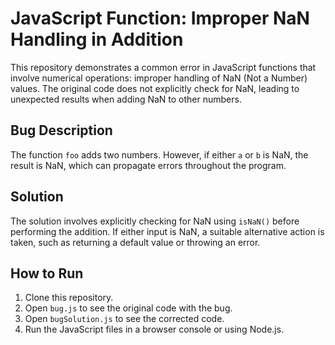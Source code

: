 # JavaScript Function: Improper NaN Handling in Addition

This repository demonstrates a common error in JavaScript functions that involve numerical operations: improper handling of NaN (Not a Number) values. The original code does not explicitly check for NaN, leading to unexpected results when adding NaN to other numbers.

## Bug Description
The function `foo` adds two numbers. However, if either `a` or `b` is NaN, the result is NaN, which can propagate errors throughout the program.

## Solution
The solution involves explicitly checking for NaN using `isNaN()` before performing the addition. If either input is NaN, a suitable alternative action is taken, such as returning a default value or throwing an error.

## How to Run
1. Clone this repository.
2. Open `bug.js` to see the original code with the bug.
3. Open `bugSolution.js` to see the corrected code.
4. Run the JavaScript files in a browser console or using Node.js.